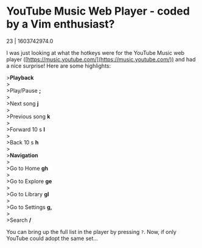 # YouTube Music Web Player - coded by a Vim enthusiast?

23 | 1603742974.0

I was just looking at what the hotkeys were for the YouTube Music web player ([https://music.youtube.com/](https://music.youtube.com/)) and had a nice surprise! Here are some highlights:

&gt;**Playback**  
&gt;  
&gt;Play/Pause  **;**  
&gt;  
&gt;Next song **j**  
&gt;  
&gt;Previous song **k**  
&gt;  
&gt;Forward 10 s **l**  
&gt;  
&gt;Back 10 s **h**  
&gt;  
&gt;**Navigation**  
&gt;  
&gt;Go to Home **gh**  
&gt;  
&gt;Go to Explore **ge**  
&gt;  
&gt;Go to Library **gl**  
&gt;  
&gt;Go to Settings **g,**  
&gt;  
&gt;Search **/**

You can bring up the full list in the player by pressing `?`.  Now, if only YouTube could adopt the same set...